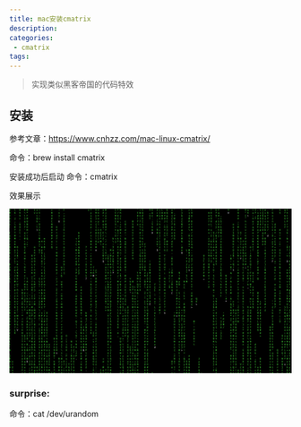 ```yaml
---
title: mac安装cmatrix
description: 
categories:
 - cmatrix
tags:
---
```


> 实现类似黑客帝国的代码特效


##  安装

参考文章：https://www.cnhzz.com/mac-linux-cmatrix/

命令：brew install cmatrix

安装成功后启动
命令：cmatrix

效果展示

![cmatrix_demo](https://github.com/hzheng93/PictureLibrary/blob/master/pictureLib/WX20180928-154126@2x.png)


### surprise:
命令：cat /dev/urandom